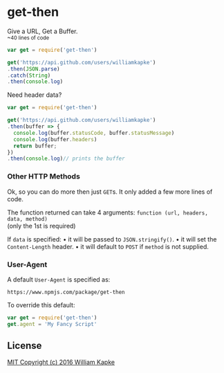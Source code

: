get-then
========

Give a URL, Get a Buffer.<br>
<sup>~40 lines of code</sup>

```js
var get = require('get-then')

get('https://api.github.com/users/williamkapke')
.then(JSON.parse)
.catch(String)
.then(console.log)
```

Need header data?
```js
var get = require('get-then')

get('https://api.github.com/users/williamkapke')
.then(buffer => {
  console.log(buffer.statusCode, buffer.statusMessage)
  console.log(buffer.headers)
  return buffer;
})
.then(console.log)// prints the buffer
```

### Other HTTP Methods
Ok, so you can do more then just `GET`s. It only added a few more lines of code.

The function returned can take 4 arguments: `function (url, headers, data, method)`<br>
(only the 1st is required)

If `data` is specified:
• it will be passed to `JSON.stringify()`.
• it will set the `Content-Length` header.
• it will default to `POST` if `method` is not supplied.

### User-Agent
A default `User-Agent` is specified as:
```
https://www.npmjs.com/package/get-then
```

To override this default:
```js
var get = require('get-then')
get.agent = 'My Fancy Script'
```


## License
[MIT Copyright (c) 2016 William Kapke](/LICENSE)
